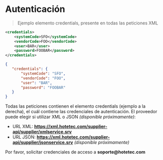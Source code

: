 # Autenticación

> Ejemplo elemento credentials, presente en todas las peticiones XML

````xml
<credentials>
    <systemCode>SFO</systemCode>
    <vendorCode>FOO</vendorCode>
    <user>BAR</user>
    <password>FOOBAR</password>
</credentials>
````

````json
{
   "credentials": {
       "systemCode": "SFO",
       "vendorCode": "FOO",
       "user": "BAR",
       "password": "FOOBAR"
   }
}
````

Todas las peticiones contienen el elemento credentials (ejemplo a la derecha), el cuál contiene las credenciales de autenticación.
El proveedor puede elegir si utilizar XML o JSON _(disponible próximamente)_:

- URL XML: **https://xml.hotetec.com/supplier-api/supplier/xmlservice.srv**
- URL JSON: **https://xml.hotetec.com/supplier-api/supplier/jsonservice.srv** _(disponible próximamente)_

<aside class="notice">Por favor, solicitar credenciales de acceso a <b>soporte@hotetec.com</b></aside>

